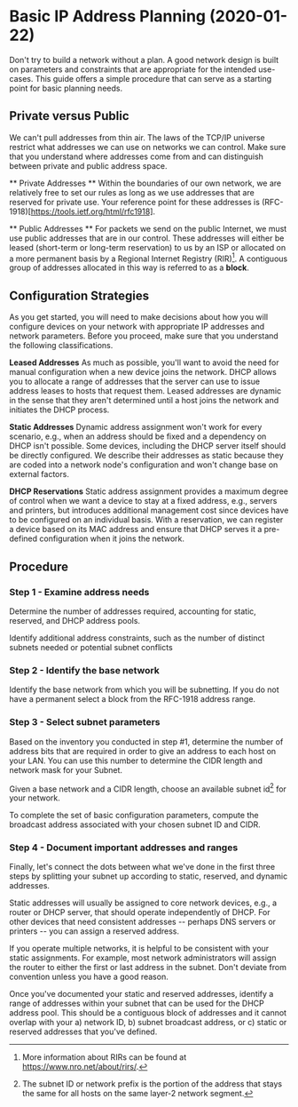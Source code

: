 # Basic IP Address Planning (2020-01-22)

Don't try to build a network without a plan. A good network design is built on parameters and constraints that are appropriate for the intended use-cases. This guide offers a simple procedure that can serve as a starting point for basic planning needs.

## Private versus Public

We can't pull addresses from thin air. The laws of the TCP/IP universe restrict what addresses we can use on networks we can control. Make sure that you understand where addresses come from and can distinguish between private and public address space.

** Private Addresses ** Within the boundaries of our own network, we are relatively free to set our rules as long as we use addresses that are reserved for private use. Your reference point for these addresses is (RFC-1918)[https://tools.ietf.org/html/rfc1918].

** Public Addresses ** For packets we send on the public Internet, we must use public addresses that are in our control. These addresses will either be leased (short-term or long-term reservation) to us by an ISP or allocated on a more permanent basis by a Regional Internet Registry (RIR)[^rir]. A contiguous group of addresses allocated in this way is referred to as a **block**.

[^rir]: More information about RIRs can be found at https://www.nro.net/about/rirs/.

## Configuration Strategies

As you get started, you will need to make decisions about how you will configure devices on your network with appropriate IP addresses and network parameters. Before you proceed, make sure that you understand the following classifications.

**Leased Addresses** As much as possible, you'll want to avoid the need for manual configuration when a new device joins the network. DHCP allows you to allocate a range of addresses that the server can use to issue address leases to hosts that request them. Leased addresses are dynamic in the sense that they aren't determined until a host joins the network and initiates the DHCP process.

**Static Addresses** Dynamic address assignment won't work for every scenario, e.g., when an address should be fixed and a dependency on DHCP isn't possible. Some devices, including the DHCP server itself should be directly configured. We describe their addresses as static because they are coded into a network node's configuration and won't change base on external factors.

**DHCP Reservations** Static address assignment provides a maximum degree of control when we want a device to stay at a fixed address, e.g., servers and printers, but introduces additional management cost since devices have to be configured on an individual basis. With a reservation, we can register a device based on its MAC address and ensure that DHCP serves it a pre-defined configuration when it joins the network. 

## Procedure

### Step 1 - Examine address needs

Determine the number of addresses required, accounting for static, reserved, and DHCP address pools.

Identify additional address constraints, such as the number of distinct subnets needed or potential subnet conflicts

### Step 2 - Identify the base network

Identify the base network from which you will be subnetting. If you do not have a permanent select a block from the RFC-1918 address range.

### Step 3 - Select subnet parameters 

Based on the inventory you conducted in step #1, determine the number of address bits that are required in order to give an address to each host on your LAN. You can use this number to determine the CIDR length and network mask for your Subnet.

Given a base network and a CIDR length, choose an available subnet id[^prefix] for your network.

[^prefix]: The subnet ID or network prefix is the portion of the address that stays the same for all hosts on the same layer-2 network segment. 

To complete the set of basic configuration parameters, compute the broadcast address associated with your chosen subnet ID and CIDR.

### Step 4 - Document important addresses and ranges

Finally, let's connect the dots between what we've done in the first three steps by splitting your subnet up according to static, reserved, and dynamic addresses.

Static addresses will usually be assigned to core network devices, e.g., a router or DHCP server, that should operate independently of DHCP. For other devices that need consistent addresses -- perhaps DNS servers or printers -- you can assign a reserved address.

If you operate multiple networks, it is helpful to be consistent with your static assignments. For example, most network administrators will assign the router to either the first or last address in the subnet. Don't deviate from convention unless you have a good reason.

Once you've documented your static and reserved addresses, identify a range of addresses within your subnet that can be used for the DHCP address pool. This should be a contiguous block of addresses and it cannot overlap with your a) network ID, b) subnet broadcast address, or c) static or reserved addresses that you've defined.
